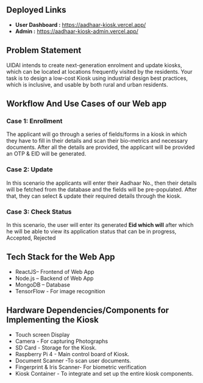 ## Deployed Links
- **User Dashboard :** https://aadhaar-kiosk.vercel.app/  
- **Admin :** https://aadhaar-kiosk-admin.vercel.app/

## Problem Statement
UIDAI intends to create next-generation enrolment and update kiosks, which can be located at locations frequently visited by the residents. Your task is to design a low-cost Kiosk using industrial design best practices, which is inclusive, and usable by both rural and urban residents.

## Workflow And Use Cases of our Web app

### Case 1: Enrollment
The applicant will go through a series of fields/forms in a kiosk in which they have to fill in their details and scan their bio-metrics and necessary documents. After all the details are provided, the applicant will be provided an OTP & EID will be generated.

### Case 2: Update
In this scenario the applicants will enter their Aadhaar No., then their details will be fetched from the database and the fields will be pre-populated. After that, they can select & update their required details through the kiosk.

### Case 3: Check Status
In this scenario, the user will enter its generated **Eid which will** after which he will be able to view its application status that can be in progress, Accepted, Rejected 

## Tech Stack for the Web App
- ReactJS– Frontend of Web App
- Node.js – Backend of Web App
- MongoDB – Database
- TensorFlow - For image recognition

## Hardware Dependencies/Components for Implementing the Kiosk
- Touch screen Display
- Camera - For capturing Photographs
- SD Card - Storage for the Kiosk.
- Raspberry Pi 4 - Main control board of Kiosk.
- Document Scanner -To scan user documents.
- Fingerprint & Iris Scanner- For biometric verification
- Kiosk Container - To integrate and set up the entire kiosk components.
  
